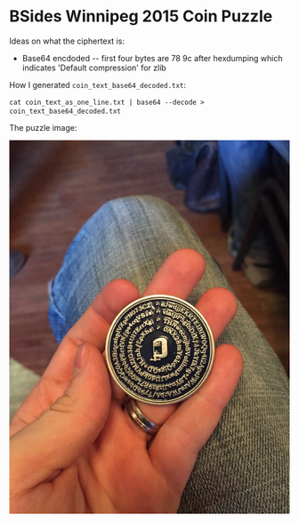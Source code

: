 # BSides Winnipeg 2015 Coin Puzzle

Ideas on what the ciphertext is:

* Base64 encdoded -- first four bytes are 78 9c after hexdumping which indicates 'Default compression' for zlib

How I generated `coin_text_base64_decoded.txt`:

```
cat coin_text_as_one_line.txt | base64 --decode > coin_text_base64_decoded.txt
```

The puzzle image:

![Coin Puzzle Image](/coin.jpg?raw=true "Coin Puzzle Image")

